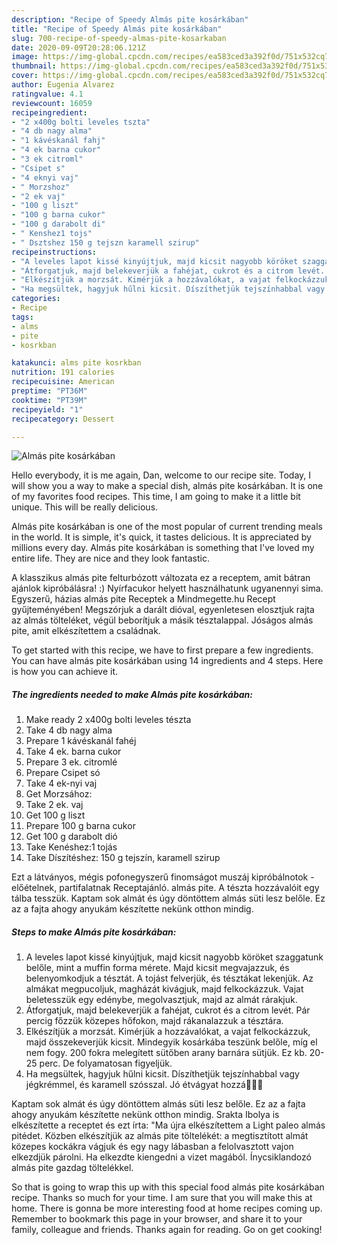 ```yaml
---
description: "Recipe of Speedy Almás pite kosárkában"
title: "Recipe of Speedy Almás pite kosárkában"
slug: 700-recipe-of-speedy-almas-pite-kosarkaban
date: 2020-09-09T20:28:06.121Z
image: https://img-global.cpcdn.com/recipes/ea583ced3a392f0d/751x532cq70/almas-pite-kosarkaban-recept-foto.jpg
thumbnail: https://img-global.cpcdn.com/recipes/ea583ced3a392f0d/751x532cq70/almas-pite-kosarkaban-recept-foto.jpg
cover: https://img-global.cpcdn.com/recipes/ea583ced3a392f0d/751x532cq70/almas-pite-kosarkaban-recept-foto.jpg
author: Eugenia Alvarez
ratingvalue: 4.1
reviewcount: 16059
recipeingredient:
- "2 x400g bolti leveles tszta"
- "4 db nagy alma"
- "1 kávéskanál fahj"
- "4 ek barna cukor"
- "3 ek citroml"
- "Csipet s"
- "4 eknyi vaj"
- " Morzshoz"
- "2 ek vaj"
- "100 g liszt"
- "100 g barna cukor"
- "100 g darabolt di"
- " Kenshez1 tojs"
- " Dsztshez 150 g tejszn karamell szirup"
recipeinstructions:
- "A leveles lapot kissé kinyújtjuk, majd kicsit nagyobb köröket szaggatunk belőle, mint a muffin forma mérete. Majd kicsit megvajazzuk, és belenyomkodjuk a tésztát. A tojást felverjük, és tésztákat lekenjük. Az almákat megpucoljuk, magházát kivágjuk, majd felkockázzuk. Vajat beletesszük egy edénybe, megolvasztjuk, majd az almát rárakjuk."
- "Átforgatjuk, majd belekeverjük a fahéjat, cukrot és a citrom levét. Pár percig főzzük közepes hőfokon, majd rákanalazzuk a tésztára."
- "Elkészítjük a morzsát. Kimérjük a hozzávalókat, a vajat felkockázzuk, majd összekeverjük kicsit. Mindegyik kosárkába teszünk belőle, míg el nem fogy. 200 fokra melegített sütőben arany barnára sütjük. Ez kb. 20-25 perc. De folyamatosan figyeljük."
- "Ha megsültek, hagyjuk hűlni kicsit. Díszíthetjük tejszínhabbal vagy jégkrémmel, és karamell szósszal. Jó étvágyat hozzá👩🏻‍🍳"
categories:
- Recipe
tags:
- alms
- pite
- kosrkban

katakunci: alms pite kosrkban 
nutrition: 191 calories
recipecuisine: American
preptime: "PT36M"
cooktime: "PT39M"
recipeyield: "1"
recipecategory: Dessert

---
```



![Almás pite kosárkában](https://img-global.cpcdn.com/recipes/ea583ced3a392f0d/751x532cq70/almas-pite-kosarkaban-recept-foto.jpg)

Hello everybody, it is me again, Dan, welcome to our recipe site. Today, I will show you a way to make a special dish, almás pite kosárkában. It is one of my favorites food recipes. This time, I am going to make it a little bit unique. This will be really delicious.

Almás pite kosárkában is one of the most popular of current trending meals in the world. It is simple, it's quick, it tastes delicious. It is appreciated by millions every day. Almás pite kosárkában is something that I've loved my entire life. They are nice and they look fantastic.

A klasszikus almás pite felturbózott változata ez a receptem, amit bátran ajánlok kipróbálásra! :) Nyírfacukor helyett használhatunk ugyanennyi sima. Egyszerű, házias almás pite Receptek a Mindmegette.hu Recept gyűjteményében! Megszórjuk a darált dióval, egyenletesen elosztjuk rajta az almás tölteléket, végül beborítjuk a másik tésztalappal. Jóságos almás pite, amit elkészítettem a családnak.


To get started with this recipe, we have to first prepare a few ingredients. You can have almás pite kosárkában using 14 ingredients and 4 steps. Here is how you can achieve it.

<!--inarticleads1-->

##### The ingredients needed to make Almás pite kosárkában:

1. Make ready 2 x400g bolti leveles tészta
1. Take 4 db nagy alma
1. Prepare 1 kávéskanál fahéj
1. Take 4 ek. barna cukor
1. Prepare 3 ek. citromlé
1. Prepare Csipet só
1. Take 4 ek-nyi vaj
1. Get  Morzsához:
1. Take 2 ek. vaj
1. Get 100 g liszt
1. Prepare 100 g barna cukor
1. Get 100 g darabolt dió
1. Take  Kenéshez:1 tojás
1. Take  Díszítéshez: 150 g tejszín, karamell szirup


Ezt a látványos, mégis pofonegyszerű finomságot muszáj kipróbálnotok - előételnek, partifalatnak Receptajánló. almás pite. A tészta hozzávalóit egy tálba tesszük. Kaptam sok almát és úgy döntöttem almás süti lesz belőle. Ez az a fajta ahogy anyukám készítette nekünk otthon mindig. 

<!--inarticleads2-->

##### Steps to make Almás pite kosárkában:

1. A leveles lapot kissé kinyújtjuk, majd kicsit nagyobb köröket szaggatunk belőle, mint a muffin forma mérete. Majd kicsit megvajazzuk, és belenyomkodjuk a tésztát. A tojást felverjük, és tésztákat lekenjük. Az almákat megpucoljuk, magházát kivágjuk, majd felkockázzuk. Vajat beletesszük egy edénybe, megolvasztjuk, majd az almát rárakjuk.
1. Átforgatjuk, majd belekeverjük a fahéjat, cukrot és a citrom levét. Pár percig főzzük közepes hőfokon, majd rákanalazzuk a tésztára.
1. Elkészítjük a morzsát. Kimérjük a hozzávalókat, a vajat felkockázzuk, majd összekeverjük kicsit. Mindegyik kosárkába teszünk belőle, míg el nem fogy. 200 fokra melegített sütőben arany barnára sütjük. Ez kb. 20-25 perc. De folyamatosan figyeljük.
1. Ha megsültek, hagyjuk hűlni kicsit. Díszíthetjük tejszínhabbal vagy jégkrémmel, és karamell szósszal. Jó étvágyat hozzá👩🏻‍🍳


Kaptam sok almát és úgy döntöttem almás süti lesz belőle. Ez az a fajta ahogy anyukám készítette nekünk otthon mindig. Srakta Ibolya is elkészítette a receptet és ezt írta: &#34;Ma újra elkészítettem a Light paleo almás pitédet. Közben elkészítjük az almás pite töltelékét: a megtisztított almát közepes kockákra vágjuk és egy nagy lábasban a felolvasztott vajon elkezdjük párolni. Ha elkezdte kiengedni a vizet magából. Ínycsiklandozó almás pite gazdag töltelékkel. 

So that is going to wrap this up with this special food almás pite kosárkában recipe. Thanks so much for your time. I am sure that you will make this at home. There is gonna be more interesting food at home recipes coming up. Remember to bookmark this page in your browser, and share it to your family, colleague and friends. Thanks again for reading. Go on get cooking!
